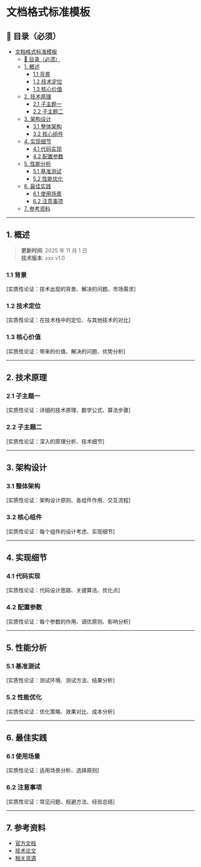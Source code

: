 # 文档格式标准模板

## 📑 目录（必须）

- [文档格式标准模板](#文档格式标准模板)
  - [📑 目录（必须）](#-目录必须)
  - [1. 概述](#1-概述)
    - [1.1 背景](#11-背景)
    - [1.2 技术定位](#12-技术定位)
    - [1.3 核心价值](#13-核心价值)
  - [2. 技术原理](#2-技术原理)
    - [2.1 子主题一](#21-子主题一)
    - [2.2 子主题二](#22-子主题二)
  - [3. 架构设计](#3-架构设计)
    - [3.1 整体架构](#31-整体架构)
    - [3.2 核心组件](#32-核心组件)
  - [4. 实现细节](#4-实现细节)
    - [4.1 代码实现](#41-代码实现)
    - [4.2 配置参数](#42-配置参数)
  - [5. 性能分析](#5-性能分析)
    - [5.1 基准测试](#51-基准测试)
    - [5.2 性能优化](#52-性能优化)
  - [6. 最佳实践](#6-最佳实践)
    - [6.1 使用场景](#61-使用场景)
    - [6.2 注意事项](#62-注意事项)
  - [7. 参考资料](#7-参考资料)

---

## 1. 概述

> **更新时间**: 2025 年 11 月 1 日  
> **技术版本**: xxx v1.0

### 1.1 背景

[实质性论证：技术出现的背景、解决的问题、市场需求]

### 1.2 技术定位

[实质性论证：在技术栈中的定位、与其他技术的对比]

### 1.3 核心价值

[实质性论证：带来的价值、解决的问题、优势分析]

---

## 2. 技术原理

### 2.1 子主题一

[实质性论证：详细的技术原理、数学公式、算法步骤]

### 2.2 子主题二

[实质性论证：深入的原理分析、技术细节]

---

## 3. 架构设计

### 3.1 整体架构

[实质性论证：架构设计原则、各组件作用、交互流程]

### 3.2 核心组件

[实质性论证：每个组件的设计考虑、实现细节]

---

## 4. 实现细节

### 4.1 代码实现

[实质性论证：代码设计思路、关键算法、优化点]

### 4.2 配置参数

[实质性论证：每个参数的作用、调优原则、影响分析]

---

## 5. 性能分析

### 5.1 基准测试

[实质性论证：测试环境、测试方法、结果分析]

### 5.2 性能优化

[实质性论证：优化策略、效果对比、成本分析]

---

## 6. 最佳实践

### 6.1 使用场景

[实质性论证：适用场景分析、选择原则]

### 6.2 注意事项

[实质性论证：常见问题、规避方法、经验总结]

---

## 7. 参考资料

- [官方文档](xxx)
- [技术论文](xxx)
- [相关资源](xxx)
